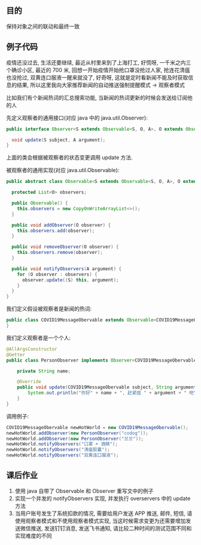 ## 目的

保持对象之间的联动和最终一致

## 例子代码

疫情还没过去, 生活还要继续, 最近从村里来到了上海打工, 好慌呀, 一千米之内三个确诊小区, 最近的 700 米, 回想一开始疫情开始抢口罩没抢过人家, 抢连花清瘟也没抢过, 双黄连口服液一醒来就没了, 好奇呀, 这就是定时看新闻不能及时获取信息的结果, 所以这里我向大家推荐新闻的自动推送强制提醒模式 -&gt; 观察者模式

比如我们有个新闻热词的汇总搜索功能, 当新闻的热词更新的时候会发送给订阅他的人

先定义观察者的通用接口\(对应 java 中的 java.util.Observer\):

```java
public interface Observer<S extends Observable<S, O, A>, O extends Observer<S, O, A>, A> {

  void update(S subject, A argument);
}
```

上面的类会根据被观察者的状态变更调用 update 方法.

被观察者的通用实现\(对应 java.util.Observable\):

```java
public abstract class Observable<S extends Observable<S, O, A>, O extends Observer<S, O, A>, A> {

  protected List<O> observers;

  public Observable() {
    this.observers = new CopyOnWriteArrayList<>();
  }

  public void addObserver(O observer) {
    this.observers.add(observer);
  }

  public void removeObserver(O observer) {
    this.observers.remove(observer);
  }

  public void notifyObservers(A argument) {
    for (O observer : observers) {
      observer.update((S) this, argument);
    }
  }
}
```

我们定义假设被观察者是新闻的热词:

```java
public class COVID19MessageObervable extends Observable<COVID19MessageObervable, PersonObserver,String> {
}
```

我们定义观察者是一个个人:

```java
@AllArgsConstructor
@Getter
public class PersonObserver implements Observer<COVID19MessageObervable, PersonObserver,String> {

    private String name;

    @Override
    public void update(COVID19MessageObervable subject, String argument) {
        System.out.println("你好" + name + ", 赶紧囤 " + argument + " 吧");
    }
}
```

调用例子:

```java
COVID19MessageObervable newHotWorld = new COVID19MessageObervable();
newHotWorld.addObserver(new PersonObserver("codog"));
newHotWorld.addObserver(new PersonObserver("兰兰"));
newHotWorld.notifyObservers("口罩 + 酒精");
newHotWorld.notifyObservers("清瘟胶囊");
newHotWorld.notifyObservers("双黄连口服液");
```

## 课后作业

1. 使用 java 自带了 Observable 和 Observer 重写文中的例子
2. 实现一个并发的 notifyObservers 实现, 并发执行 overservers 中的 update 方法
3. 当用户账号发生了系统扣款的情况, 需要给用户发送 APP 推送, 邮件, 短信, 请使用观察者模式和不使用观察者模式实现, 当这时候需求变更为还需要增加发送微信推送, 发送钉钉消息, 发送飞书通知, 请比较二种时间的测试范围不同和实现难度的不同





